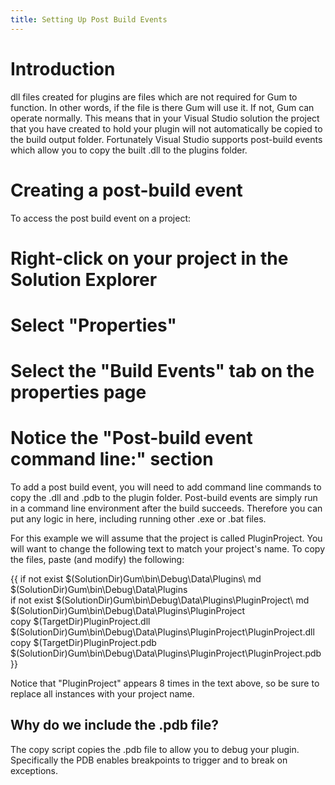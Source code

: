 ```yaml
---
title: Setting Up Post Build Events
---
```


# Introduction

dll files created for plugins are files which are not required for Gum to function.  In other words, if the file is there Gum will use it.  If not, Gum can operate normally.  This means that in your Visual Studio solution the project that you have created to hold your plugin will not automatically be copied to the build output folder.  Fortunately Visual Studio supports post-build events which allow you to copy the built .dll to the plugins folder.  

# Creating a post-build event

To access the post build event on a project:

# Right-click on your project in the Solution Explorer
# Select "Properties"
# Select the "Build Events" tab on the properties page
# Notice the "Post-build event command line:" section

To add a post build event, you will need to add command line commands to copy the .dll and .pdb to the plugin folder.  Post-build events are simply run in a command line environment after the build succeeds.  Therefore you can put any logic in here, including running other .exe or .bat files.

For this example we will assume that the project is called PluginProject.  You will want to change the following text to match your project's name.  To copy the files, paste (and modify) the following:

{{
if not exist $(SolutionDir)Gum\bin\Debug\Data\Plugins\ md $(SolutionDir)Gum\bin\Debug\Data\Plugins\
if not exist $(SolutionDir)Gum\bin\Debug\Data\Plugins\PluginProject\ md $(SolutionDir)Gum\bin\Debug\Data\Plugins\PluginProject\
copy $(TargetDir)PluginProject.dll $(SolutionDir)Gum\bin\Debug\Data\Plugins\PluginProject\PluginProject.dll
copy $(TargetDir)PluginProject.pdb $(SolutionDir)Gum\bin\Debug\Data\Plugins\PluginProject\PluginProject.pdb
}}

Notice that "PluginProject" appears 8 times in the text above, so be sure to replace all instances with your project name.

## Why do we include the .pdb file?

The copy script copies the .pdb file to allow you to debug your plugin.  Specifically the PDB enables breakpoints to trigger and to break on exceptions.  
